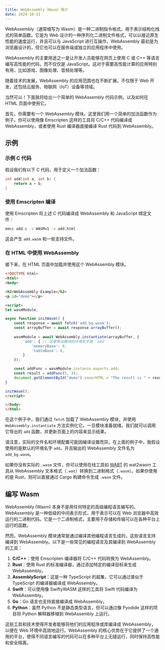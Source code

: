 ```yaml
---
title: WebAssembly（Wasm）简介
date: 2024-10-31
---
```


WebAssembly（通常缩写为 Wasm）是一种二进制指令格式，用于表示结构化栈式的简单函数。它是为 Web 设计的一种序列化二进制文件格式，可以以接近原生性能的速度运行，并且可以与 JavaScript 进行互操作。WebAssembly 最初是为浏览器设计的，但它也可以在服务端或独立的应用程序中使用。

WebAssembly 的主要用途之一是让开发人员能够在网页上使用 C 或 C++ 等语言编写高性能的代码，而不仅仅是 JavaScript。这对于需要高性能计算的应用特别有用，比如游戏、图像处理、音频处理等。

随着技术的发展，WebAssembly 的应用范围也在不断扩展，不仅限于 Web 开发，还包括云服务、物联网（IoT）设备等领域。

当然可以！下面我将给出一个简单的 WebAssembly 代码示例，以及如何在 HTML 页面中使用它。

首先，你需要有一个 WebAssembly 模块。这里我们用一个简单的加法函数作为例子。你可以使用像 Emscripten 这样的工具将 C/C++ 代码编译成 WebAssembly，或者使用 Rust 编译器直接编译 Rust 代码到 WebAssembly。

## 示例

### 示例 C 代码
假设我们有以下 C 代码，用于定义一个加法函数：
```c
int add(int a, int b) {
    return a + b;
}
```

### 使用 Emscripten 编译
使用 Emscripten 将上述 C 代码编译成 WebAssembly 和 JavaScript 绑定文件：
```bash
emcc add.c -s WASM=1 -o add.html
```
这会产生 `add.wasm` 和一些支持文件。

### 在 HTML 中使用 WebAssembly
接下来，在 HTML 页面中加载并使用这个 WebAssembly 模块。

```html
<!DOCTYPE html>
<html>
<body>

<h2>WebAssembly Example</h2>
<p id="demo"></p>

<script>
let wasmModule;

async function initWasm() {
    const response = await fetch('add_bg.wasm');
    const arrayBuffer = await response.arrayBuffer();
    
    wasmModule = await WebAssembly.instantiate(arrayBuffer, {
        'add': { // 这里假设模块的环境名字是 'add'
            'memoryBase': 0,
            'tableBase': 0,
        }
    });

    const addFunc = wasmModule.instance.exports.add;
    const result = addFunc(5, 3);
    document.getElementById("demo").innerHTML = "The result is " + result;
}

initWasm();
</script>

</body>
</html>
```

在这个例子中，我们通过 `fetch` 加载了 WebAssembly 模块，并使用 `WebAssembly.instantiate` 方法实例化它。一旦模块准备就绪，我们就可以调用它导出的 `add` 函数，并更新页面上的内容来显示结果。

请注意，实际的文件名和环境配置可能因编译设置而异。在上面的例子中，我假设使用的是默认的环境名字 `add`，并且输出的 WebAssembly 文件名为 `add_bg.wasm`。

如果你没有实际的 `.wasm` 文件，你可以使用在线工具如 [WABT](https://wabt.github.io/) 的 wat2wasm 工具从 WebAssembly 文本格式（`.wat`）转换到二进制格式（`.wasm`）。如果你使用的是 Rust，则可以直接通过 Cargo 构建命令生成 `.wasm` 文件。

## 编写 Wasm

WebAssembly (Wasm) 本身不是用任何特定的高级编程语言编写的。WebAssembly 是一种低级的中间表示形式，用于表示可以在 Web 浏览器中高效运行的二进制代码。它是一个二进制格式，主要用于存储和传输可以在各种平台上运行的函数。

然而，WebAssembly 模块通常是通过编译其他编程语言生成的，这些语言支持编译到 WebAssembly。以下是一些常见的编程语言及其编译到 WebAssembly 的工具：

1. **C/C++**：使用 Emscripten 编译器将 C/C++ 代码转换为 WebAssembly。
2. **Rust**：使用 Rust 的标准编译器，通过添加特定的编译目标来生成 WebAssembly。
3. **AssemblyScript**：这是一种 TypeScript 的超集，它可以通过类似于 TypeScript 的编译器编译成 WebAssembly。
4. **Swift**：可以使用像 SwiftyWASM 这样的工具将 Swift 代码编译为 WebAssembly。
5. **Go**：Go 语言也支持直接编译成 WebAssembly。
6. **Python**：虽然 Python 不是静态类型语言，但可以通过像 Pyodide 这样的项目将 Python 解释器移植到 WebAssembly 上运行。

这些工具和技术使得开发者能够将他们的应用程序或库编译成 WebAssembly，以便在 Web 环境中高效地运行。WebAssembly 的核心优势在于它提供了一个通用的平台，使得不同语言编写的代码可以在多种平台上无缝运行，同时保持高性能和安全隔离。